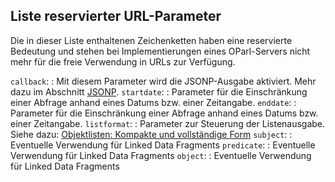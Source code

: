 Liste reservierter URL-Parameter
--------------------------------

Die in dieser Liste enthaltenen Zeichenketten haben eine reservierte Bedeutung
und stehen bei Implementierungen eines OParl-Servers nicht mehr für die
freie Verwendung in URLs zur Verfügung.

`callback`:
:    Mit diesem Parameter wird die JSONP-Ausgabe aktiviert. Mehr dazu im
     Abschnitt [JSONP](#jsonp).
`startdate`:
:    Parameter für die Einschränkung einer Abfrage anhand eines Datums bzw.
     einer Zeitangabe.
`enddate`:
:    Parameter für die Einschränkung einer Abfrage anhand eines Datums bzw.
     einer Zeitangabe.
`listformat`:
:    Parameter zur Steuerung der Listenausgabe.
     Siehe dazu: [Objektlisten: Kompakte und vollständige Form](#objektlisten_listformat)
`subject`:
:    Eventuelle Verwendung für Linked Data Fragments
`predicate`:
:    Eventuelle Verwendung für Linked Data Fragments
`object`:
:    Eventuelle Verwendung für Linked Data Fragments

